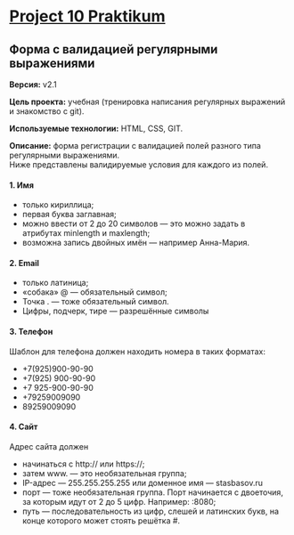 # [Project 10 Praktikum](https://mr-zen.github.io/)
## Форма с валидацией регулярными выражениями

**Версия:** v2.1

**Цель проекта:** учебная (тренировка написания регулярных выражений и знакомство с git).

**Используемые технологии:** HTML, CSS, GIT.

**Описание:** форма регистрации с валидацией полей разного типа регулярными выражениями.  
Ниже представлены валидируемые условия для каждого из полей.

#### 1. Имя
* только кириллица;
* первая буква заглавная;
* можно ввести от 2 до 20 символов — это можно задать в атрибутах minlength и maxlength;
* возможна запись двойных имён — например Анна-Мария.

#### 2. Email
* только латиница;
* «собака» @ — обязательный символ;
* Точка . — тоже обязательный символ.
* Цифры, подчерк, тире — разрешённые символы

#### 3. Телефон
Шаблон для телефона должен находить номера в таких форматах:
* +7(925)900-90-90
* +7(925) 900-90-90
* +7 925-900-90-90
* +79259009090
* 89259009090

#### 4. Сайт
Адрес сайта должен
* начинаться с http:// или https://;
* затем www. — это необязательная группа;
* IP-адрес — 255.255.255.255 или доменное имя — stasbasov.ru
* порт — тоже необязательная группа. Порт начинается с двоеточия, за которым идут от 2 до 5 цифр. Например: :8080;
* путь — последовательность из цифр, слешей и латинских букв, на конце которого может стоять решётка #.
